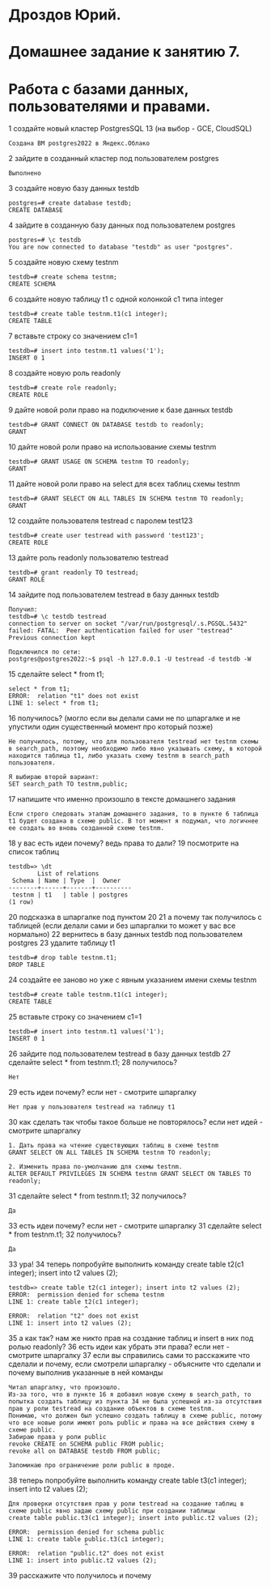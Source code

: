 # Дроздов Юрий.
# Домашнее задание к занятию 7.
# Работа с базами данных, пользователями и правами.

1 создайте новый кластер PostgresSQL 13 (на выбор - GCE, CloudSQL)
```
Создана ВМ postgres2022 в Яндекс.Облако
```


2 зайдите в созданный кластер под пользователем postgres

    Выполнено


3 создайте новую базу данных testdb
```
postgres=# create database testdb;
CREATE DATABASE
```



4 зайдите в созданную базу данных под пользователем postgres
```
postgres=# \c testdb 
You are now connected to database "testdb" as user "postgres".
```



5 создайте новую схему testnm
```
testdb=# create schema testnm;
CREATE SCHEMA
```



6 создайте новую таблицу t1 с одной колонкой c1 типа integer
```
testdb=# create table testnm.t1(c1 integer);
CREATE TABLE
```



7 вставьте строку со значением c1=1
```
testdb=# insert into testnm.t1 values('1');
INSERT 0 1
```


8 создайте новую роль readonly
```
testdb=# create role readonly;
CREATE ROLE
```


9 дайте новой роли право на подключение к базе данных testdb
```
testdb=# GRANT CONNECT ON DATABASE testdb to readonly;
GRANT
```


10 дайте новой роли право на использование схемы testnm
```
testdb=# GRANT USAGE ON SCHEMA testnm TO readonly;
GRANT
```


11 дайте новой роли право на select для всех таблиц схемы testnm
```
testdb=# GRANT SELECT ON ALL TABLES IN SCHEMA testnm TO readonly;
GRANT
```


12 создайте пользователя testread с паролем test123
```
testdb=# create user testread with password 'test123';
CREATE ROLE
```


13 дайте роль readonly пользователю testread
```
testdb=# grant readonly TO testread;
GRANT ROLE
```


14 зайдите под пользователем testread в базу данных testdb
```
Получил:
testdb=# \c testdb testread
connection to server on socket "/var/run/postgresql/.s.PGSQL.5432" failed: FATAL:  Peer authentication failed for user "testread"
Previous connection kept

Подключился по сети:
postgres@postgres2022:~$ psql -h 127.0.0.1 -U testread -d testdb -W
```

15 сделайте select * from t1;
```
select * from t1;
ERROR:  relation "t1" does not exist
LINE 1: select * from t1;
```


16 получилось? (могло если вы делали сами не по шпаргалке и не упустили один существенный момент про который позже)
```
Не получилось, потому, что для пользователя testread нет testnm схемы в search_path, поэтому необходимо либо явно указывать схему, в которой находится таблица t1, либо указать схему testnm в search_path пользователя.

Я выбираю второй вариант:
SET search_path TO testnm,public;
```

17 напишите что именно произошло в тексте домашнего задания
```
Если строго следовать этапам домашнего задания, то в пункте 6 таблица t1 будет создана в схеме public. В тот момент я подумал, что логичнее ее создать во вновь созданной схеме testnm.
```


18 у вас есть идеи почему? ведь права то дали?
19 посмотрите на список таблиц
```
testdb=> \dt
        List of relations
 Schema | Name | Type  |  Owner   
--------+------+-------+----------
 testnm | t1   | table | postgres
(1 row)
```


20 подсказка в шпаргалке под пунктом 20
21 а почему так получилось с таблицей (если делали сами и без шпаргалки то может у вас все нормально)
22 вернитесь в базу данных testdb под пользователем postgres
23 удалите таблицу t1
```
testdb=# drop table testnm.t1;
DROP TABLE
```


24 создайте ее заново но уже с явным указанием имени схемы testnm
```
testdb=# create table testnm.t1(c1 integer);
CREATE TABLE
```


25 вставьте строку со значением c1=1
```
testdb=# insert into testnm.t1 values('1');
INSERT 0 1
```


26 зайдите под пользователем testread в базу данных testdb
27 сделайте select * from testnm.t1;
28 получилось?
```
Нет
```


29 есть идеи почему? если нет - смотрите шпаргалку
```
Нет прав у пользователя testread на таблицу t1
```


30 как сделать так чтобы такое больше не повторялось? если нет идей - смотрите шпаргалку
```
1. Дать права на чтение существующих таблиц в схеме testnm
GRANT SELECT ON ALL TABLES IN SCHEMA testnm TO readonly;

2. Изменить права по-умолчанию для схемы testnm.
ALTER DEFAULT PRIVILEGES IN SCHEMA testnm GRANT SELECT ON TABLES TO readonly;
```

31 сделайте select * from testnm.t1;
32 получилось?

    Да


33 есть идеи почему? если нет - смотрите шпаргалку
31 сделайте select * from testnm.t1;
32 получилось?

    Да


33 ура!
34 теперь попробуйте выполнить команду create table t2(c1 integer); insert into t2 values (2);
```
testdb=> create table t2(c1 integer); insert into t2 values (2);
ERROR:  permission denied for schema testnm
LINE 1: create table t2(c1 integer);
                     ^
ERROR:  relation "t2" does not exist
LINE 1: insert into t2 values (2);
```


35 а как так? нам же никто прав на создание таблиц и insert в них под ролью readonly?
36 есть идеи как убрать эти права? если нет - смотрите шпаргалку
37 если вы справились сами то расскажите что сделали и почему, если смотрели шпаргалку - объясните что сделали и почему выполнив указанные в ней команды
```
Читал шпаргалку, что произошло.
Из-за того, что в пункте 16 я добавил новую схему в search_path, то попытка создать таблицу из пункта 34 не была успешной из-за отсутствия прав у роли testread на создание объектов в схеме testnm.
Понимаю, что должен был успешно создать таблицу в схеме public, потому что все новые роли имеют роль public и права на все действия схему в схеме public.
Забираю права у роли public 
revoke CREATE on SCHEMA public FROM public; 
revoke all on DATABASE testdb FROM public;

Запоминаю про ограничение роли public в проде.
```


38 теперь попробуйте выполнить команду create table t3(c1 integer); insert into t2 values (2);
```
Для проверки отсутствия прав у роли testread на создание таблиц в схеме public явно задаю схему public при создании таблицы
create table public.t3(c1 integer); insert into public.t2 values (2);

ERROR:  permission denied for schema public
LINE 1: create table public.t3(c1 integer);
                     ^
ERROR:  relation "public.t2" does not exist
LINE 1: insert into public.t2 values (2);
```

39 расскажите что получилось и почему 
